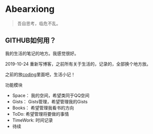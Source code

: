 # Abearxiong

> 吾自思考，临危不乱。

## GITHUB如何用？

我的生活的笔记的地方。我感觉很好。

2019-10-24 重新写博客，之前所有关于生活的，记录的，全部换个地方放。

之前的放[coding](https://coding.xiongxiao.me)里面吧，生活小记！


功能模块  
- Space： 我的空间，希望类同于QQ空间
- Gists： Gists管理，希望管理我的Gists
- Books： 希望管理我看书的方向
- ToDo: 希望管理将要做的事情
- TimeWork: 时间记录
- 待续